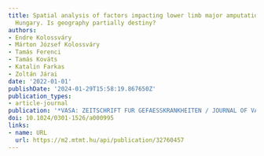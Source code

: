 ```yaml
---
title: Spatial analysis of factors impacting lower limb major amputation rates in
  Hungary. Is geography partially destiny?
authors:
- Endre Kolossváry
- Márton József Kolossváry
- Tamás Ferenci
- Tamás Kováts
- Katalin Farkas
- Zoltán Járai
date: '2022-01-01'
publishDate: '2024-01-29T15:58:19.867650Z'
publication_types:
- article-journal
publication: '*VASA: ZEITSCHRIFT FUR GEFAESSKRANKHEITEN / JOURNAL OF VASCULAR DISEASES*'
doi: 10.1024/0301-1526/a000995
links:
- name: URL
  url: https://m2.mtmt.hu/api/publication/32760457
---
```

